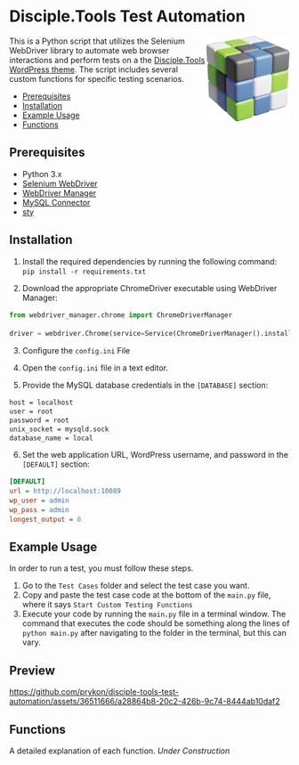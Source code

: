 # Disciple.Tools Test Automation
<img width="150" align="right" src="https://raw.githubusercontent.com/prykon/disciple-tools-test-automation/main/logo.png">

This is a Python script that utilizes the Selenium WebDriver library to automate web browser interactions and perform tests on a the [Disciple.Tools WordPress theme](https://github.com/DiscipleTools/disciple-tools-theme). The script includes several custom functions for specific testing scenarios.

- [Prerequisites](#prerequisites)
- [Installation](#installation)
- [Example Usage](#example-usage)
- [Functions](#functions)

## Prerequisites

- Python 3.x
- [Selenium WebDriver](https://www.selenium.dev/documentation/en/webdriver/)
- [WebDriver Manager](https://github.com/SergeyPirogov/webdriver_manager)
- [MySQL Connector](https://pypi.org/project/mysql-connector-python/)
- [sty](https://pypi.org/project/sty/)

## Installation

1. Install the required dependencies by running the following command:
`pip install -r requirements.txt`

2. Download the appropriate ChromeDriver executable using WebDriver Manager:

```python
from webdriver_manager.chrome import ChromeDriverManager

driver = webdriver.Chrome(service=Service(ChromeDriverManager().install()), options=chrome_options)
```

3. Configure the `config.ini` File

1. Open the `config.ini` file in a text editor.

2. Provide the MySQL database credentials in the `[DATABASE]` section:

```[DATABASE]
host = localhost
user = root
password = root
unix_socket = mysqld.sock
database_name = local
```

6. Set the web application URL, WordPress username, and password in the `[DEFAULT]` section:
```ini
[DEFAULT]
url = http://localhost:10089
wp_user = admin
wp_pass = admin
longest_output = 0
```
## Example Usage
In order to run a test, you must follow these steps.

1. Go to the `Test Cases` folder and select the test case you want.
2. Copy and paste the test case code at the bottom of the `main.py` file, where it says `Start Custom Testing Functions`
3. Execute your code by running the `main.py` file in a terminal window. The command that executes the code should be something along the lines of `python main.py` after navigating to the folder in the terminal, but this can vary.

## Preview
https://github.com/prykon/disciple-tools-test-automation/assets/36511666/a28864b8-20c2-426b-9c74-8444ab10daf2

## Functions
A detailed explanation of each function.
*Under Construction*